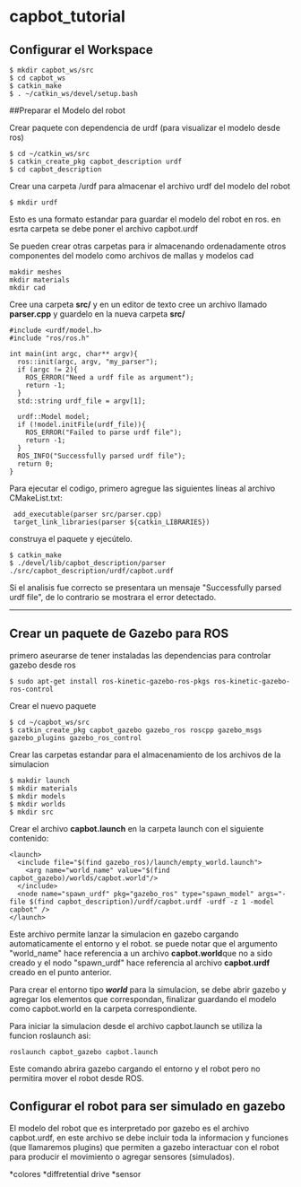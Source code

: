 # capbot_tutorial

## Configurar el Workspace 

```
$ mkdir capbot_ws/src
$ cd capbot_ws
$ catkin_make
$ . ~/catkin_ws/devel/setup.bash
```
##Preparar el Modelo del robot

Crear paquete con dependencia de urdf (para visualizar el modelo desde ros)
```
$ cd ~/catkin_ws/src
$ catkin_create_pkg capbot_description urdf
$ cd capbot_description
```
Crear una carpeta /urdf para almacenar el archivo urdf del modelo del robot

```
$ mkdir urdf
```
Esto es una formato estandar para guardar el modelo del robot en ros. en esrta carpeta se debe poner el archivo capbot.urdf

Se pueden crear otras carpetas para ir almacenando ordenadamente otros componentes del modelo como archivos de mallas y modelos cad
```
makdir meshes
mkdir materials
mkdir cad
```
Cree una carpeta **src/** y en un editor de texto cree un archivo llamado **parser.cpp** y guardelo en la nueva carpeta **src/**

```
#include <urdf/model.h>
#include "ros/ros.h"

int main(int argc, char** argv){
  ros::init(argc, argv, "my_parser");
  if (argc != 2){
    ROS_ERROR("Need a urdf file as argument");
    return -1;
  }
  std::string urdf_file = argv[1];

  urdf::Model model;
  if (!model.initFile(urdf_file)){
    ROS_ERROR("Failed to parse urdf file");
    return -1;
  }
  ROS_INFO("Successfully parsed urdf file");
  return 0;
}
```
Para ejecutar el codigo, primero agregue las siguientes líneas al archivo CMakeList.txt:
```
 add_executable(parser src/parser.cpp)
 target_link_libraries(parser ${catkin_LIBRARIES})
 ```

construya el paquete y ejecútelo.
```
$ catkin_make
$ ./devel/lib/capbot_description/parser ./src/capbot_description/urdf/capbot.urdf
```
Si el analisis fue correcto se presentara un mensaje "Successfully parsed urdf file", de lo contrario se mostrara el error detectado.

___

## Crear un paquete de Gazebo para ROS

primero aseurarse de tener instaladas las dependencias para controlar gazebo desde ros
```
$ sudo apt-get install ros-kinetic-gazebo-ros-pkgs ros-kinetic-gazebo-ros-control
```
Crear el nuevo paquete
```
$ cd ~/capbot_ws/src
$ catkin_create_pkg capbot_gazebo gazebo_ros roscpp gazebo_msgs gazebo_plugins gazebo_ros_control
```
Crear las carpetas estandar para el almacenamiento de los archivos de la simulacion

```
$ makdir launch
$ mkdir materials
$ mkdir models
$ mkdir worlds
$ mkdir src
```

Crear el archivo **capbot.launch** en la carpeta launch con el siguiente contenido:
```
<launch>
  <include file="$(find gazebo_ros)/launch/empty_world.launch">
    <arg name="world_name" value="$(find capbot_gazebo)/worlds/capbot.world"/>
  </include>
  <node name="spawn_urdf" pkg="gazebo_ros" type="spawn_model" args="-file $(find capbot_description)/urdf/capbot.urdf -urdf -z 1 -model capbot" />
</launch>
```
Este archivo permite lanzar la simulacion en gazebo cargando automaticamente el entorno y el robot.
se puede notar que el argumento "world_name" hace referencia a un archivo **capbot.world**que no a sido creado y el nodo "spawn_urdf" hace referencia al archivo **capbot.urdf** creado en el punto anterior.

Para crear el entorno tipo ***world*** para la simulacion, se debe abrir gazebo y agregar los elementos que correspondan, finalizar guardando el modelo como capbot.world en la carpeta correspondiente.

Para iniciar la simulacion desde el archivo capbot.launch se utiliza la funcion roslaunch asi:
```
roslaunch capbot_gazebo capbot.launch
```
Este comando abrira gazebo cargando el entorno y el robot pero no permitira mover el robot desde ROS.

## Configurar el robot para ser simulado en gazebo
El modelo del robot que es interpretado por gazebo es el archivo capbot.urdf, en este archivo se debe incluir toda la informacion y funciones (que llamaremos plugins) que permiten a gazebo interactuar con el robot para producir el movimiento o agregar sensores (simulados).

*colores
*diffretential drive
*sensor

